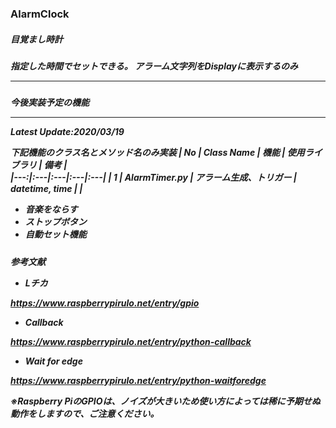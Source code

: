 ### AlarmClock
<h5>目覚まし時計

<h5>指定した時間でセットできる。  
アラーム文字列をDisplayに表示するのみ  


* * * 
<h5>今後実装予定の機能


* * * 

Latest Update:2020/03/19


下記機能のクラス名とメソッド名のみ実装
| No | Class Name | 機能 | 使用ライブラリ | 備考 |  
|---:|:---|:---|:---|:---|
| 1 | AlarmTimer.py | アラーム生成、トリガー | datetime, time |  |


* 音楽をならす
* ストップボタン
* 自動セット機能


<h5>参考文献<br>



* Lチカ

https://www.raspberrypirulo.net/entry/gpio


* Callback

https://www.raspberrypirulo.net/entry/python-callback


* Wait for edge


https://www.raspberrypirulo.net/entry/python-waitforedge


※Raspberry PiのGPIOは、ノイズが大きいため使い方によっては稀に予期せぬ動作をしますので、ご注意ください。
